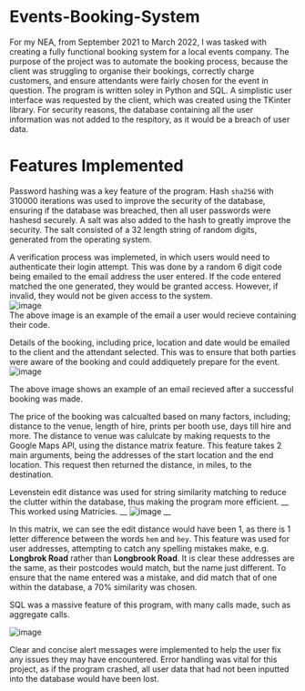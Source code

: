 # Events-Booking-System
For my NEA, from September 2021 to March 2022, I was tasked with creating a fully functional booking system for a local events company. 
The purpose of the project was to automate the booking process, because the client was struggling to organise their bookings, correctly charge customers, and ensure attendants were fairly chosen for the event in question.
The program is written soley in Python and SQL.
A simplistic user interface was requested by the client, which was created using the TKinter library.
For security reasons, the database containing all the user information was not added to the respitory, as it would be a breach of user data.

# Features Implemented

Password hashing was a key feature of the program. Hash ```sha256``` with 310000 iterations was used to improve the security of the database, ensuring if the database was breached, then all user passwords were hashesd securely. A salt was also added to the hash to greatly improve the security. The salt consisted of a 32 length string of random digits, generated from the operating system.

A verification process was implemeted, in which users would need to authenticate their login attempt. This was done by a random 6 digit code being emailed to the email address the user entered. If the code entered matched the one generated, they would be granted access. However, if invalid, they would not be given access to the system.  
![image](https://github.com/Danielx2003/Events-Booking-System/assets/70431670/fa4b7f9d-bc98-4438-a798-80d84c71a07d)  
The above image is an example of the email a user would recieve containing their code.  

Details of the booking, including price, location and date would be emailed to the client and the attendant selected. This was to ensure that both parties were aware of the booking and could addiquetely prepare for the event.  
![image](https://github.com/Danielx2003/Events-Booking-System/assets/70431670/47bc9743-e563-4629-901c-5b38adea1bc7)
  
The above image shows an example of an email recieved after a successful booking was made.

The price of the booking was calcualted based on many factors, including; distance to the venue, length of hire, prints per booth use, days till hire and more.
The distance to venue was calulcate by making requests to the Google Maps API, using the distance matrix feature.
This feature takes 2 main arguments, being the addresses of the start location and the end location. This request then returned the distance, in miles, to the destination. 

Levenstein edit distance was used for string similarity matching to reduce the clutter within the database, thus making the program more efficient. __
This worked using Matricies. __
![image](https://github.com/Danielx2003/Events-Booking-System/assets/70431670/293a0710-f4d3-45d1-9b5c-4986ef7eec7f)
__

In this matrix, we can see the edit distance would have been 1, as there is 1 letter difference between the words ```hem``` and ```hey```.
This feature was used for user addresses, attempting to catch any spelling mistakes make, e.g. __Longbrok Road__ rather than __Longbrook Road__. It is clear these addresses are the same, as their postcodes would match, but the name just different. 
To ensure that the name entered was a mistake, and did match that of one within the database, a 70% similarity was chosen. 

SQL was a massive feature of this program, with many calls made, such as aggregate calls.

  
![image](https://github.com/Danielx2003/Events-Booking-System/assets/70431670/9a315deb-e8a8-432a-9649-791bec22540f)
  
Clear and concise alert messages were implemented to help the user fix any issues they may have encountered.
Error handling was vital for this project, as if the program crashed, all user data that had not been inputted into the database would have been lost.








